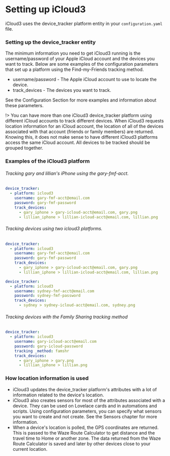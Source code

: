 # Setting up iCloud3

iCloud3 uses the device_tracker platform entity in your `configuration.yaml` file.


### Setting up the device_tracker entity 

The minimum information you need to get iCloud3 running is the username/password of your Apple iCloud account and the devices you want to track. Below are some examples of the configuration parameters that set up a platform using the Find-my-Friends tracking method.

- username/password - The Apple iCloud account to use to locate the device.
-  track_devices - The devices you want to track.

See the Configuration Section for more examples and information about these parameters.

!> You can have more than one iCloud3 device_tracker platform using different iCloud accounts to track different devices. When iCloud3 requests location information for an iCloud account, the location of all of the devices associated with that account (friends or family members) are returned. Knowing this, it does not make sense to have different iCloud3 platforms access the same iCloud account. All devices to be tracked should be grouped together.


### Examples of the iCloud3 platform

###### Tracking gary and lillian's iPhone using the gary-fmf-acct.
```yaml
device_tracker:
  - platform: icloud3
    username: gary-fmf-acct@email.com
    password: gary-fmf-password
    track_devices:
      - gary_iphone > gary-icloud-acct@email.com, gary.png
      - lillian_iphone > lillian-icloud-acct@email.com, lillian.png
```

###### Tracking devices using two icloud3 platforms.
```yaml
device_tracker:
  - platform: icloud3
    username: gary-fmf-acct@email.com
    password: gary-fmf-password
    track_devices:
      - gary_iphone > gary-icloud-acct@email.com, gary.png
      - lillian_iphone > lillian-icloud-acct@email.com, lillian.png

device_tracker:
  - platform: icloud3
    username: sydney-fmf-acct@email.com
    password: sydney-fmf-password
    track_devices:
      - sydney > sydney-icloud-acct@email.com, sydney.png
```

###### Tracking devices with the Family Sharing tracking method
```yaml
device_tracker:
  - platform: icloud3
    username: gary-icloud-acct@email.com
    password: gary-icloud-password
    tracking _method: famshr
    track_devices:
      - gary_iphone > gary.png
      - lillian_iphone > lillian.png
```

### How location information is used

- iCloud3 updates the device_tracker platform's attributes with a lot of information related to the device's location.
- iCloud3 also creates sensors for most of the attributes associated with a device. They can be used on Lovelace cards and in automations and scripts. Using configuration parameters, you can specify what sensors you want to create and not create. See the Sensors chapter for more information.
- When a device's location is polled, the GPS coordinates are returned. This is passed to the Waze Route Calculator to get distance and the travel time to Home or another zone. The data returned from the Waze Route Calculator is saved and later by other devices close to your current location.

